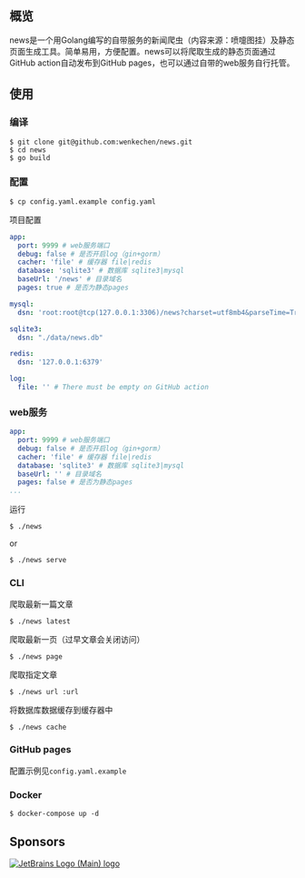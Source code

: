 ## 概览

news是一个用Golang编写的自带服务的新闻爬虫（内容来源：喷嚏图挂）及静态页面生成工具。简单易用，方便配置。news可以将爬取生成的静态页面通过GitHub action自动发布到GitHub pages，也可以通过自带的web服务自行托管。

## 使用

### 编译

```shell
$ git clone git@github.com:wenkechen/news.git
$ cd news
$ go build
```

### 配置

```shell
$ cp config.yaml.example config.yaml
```

项目配置
```yaml
app:
  port: 9999 # web服务端口
  debug: false # 是否开启log（gin+gorm）
  cacher: 'file' # 缓存器 file|redis
  database: 'sqlite3' # 数据库 sqlite3|mysql
  baseUrl: '/news' # 目录域名
  pages: true # 是否为静态pages

mysql:
  dsn: 'root:root@tcp(127.0.0.1:3306)/news?charset=utf8mb4&parseTime=True&loc=Local'

sqlite3:
  dsn: "./data/news.db"

redis:
  dsn: '127.0.0.1:6379'

log:
  file: '' # There must be empty on GitHub action
```

### web服务

```yaml
app:
  port: 9999 # web服务端口
  debug: false # 是否开启log（gin+gorm）
  cacher: 'file' # 缓存器 file|redis
  database: 'sqlite3' # 数据库 sqlite3|mysql
  baseUrl: '' # 目录域名
  pages: false # 是否为静态pages
...
```

运行
```shell
$ ./news
```
or
```shell
$ ./news serve
```
### CLI

爬取最新一篇文章
```shell
$ ./news latest
```

爬取最新一页（过早文章会关闭访问）
```shell
$ ./news page
```

爬取指定文章
```shell
$ ./news url :url
```

将数据库数据缓存到缓存器中
```shell
$ ./news cache
```

### GitHub pages

配置示例见`config.yaml.example`

### Docker

```shell
$ docker-compose up -d
```


## Sponsors

[![JetBrains Logo (Main) logo](https://resources.jetbrains.com/storage/products/company/brand/logos/jb_beam.svg)](https://jb.gg/OpenSourceSupport)
